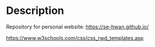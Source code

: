 # Description
Repository for personal website: https://se-hwan.github.io/


https://www.w3schools.com/css/css_rwd_templates.asp
